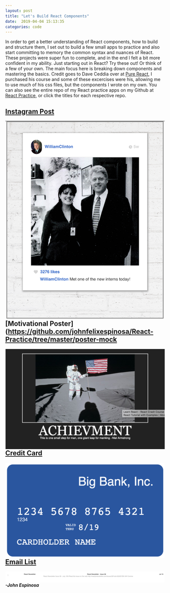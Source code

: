 ```yaml
---
layout: post
title: "Let's Build React Components"
date:  2019-04-04 15:13:35
categories: code
---
```

In order to get a better understanding of React components, how to build and structure them, I set out to build a few small apps to practice and also start committing to memory the common syntax and nuances of React. These projects were super fun to complete, and in the end I felt a bit more confident in my ability. Just starting out in React? Try these out! Or think of a few of your own. The main focus here is breaking down components and mastering the basics. Credit goes to Dave Ceddia over at [Pure React](https://daveceddia.com/pure-react/), I purchased his course and some of these excercises were his, allowing me to use much of his css files, but the components I wrote on my own. You can also see the entire repo of my React practice apps on my Github at [React Practice](https://github.com/johnfelixespinosa/React-Practice), or click the titles for each respective repo.

## [Instagram Post](https://github.com/johnfelixespinosa/React-Practice/tree/master/instagram-mock)
<img style="float: right;" src="/img/ig-mock.png">

## [Motivational Poster](https://github.com/johnfelixespinosa/React-Practice/tree/master/poster-mock
<img style="float: right;" src="/img/poster-mock.png">

## [Credit Card](https://github.com/johnfelixespinosa/React-Practice/tree/master/credit-card)
<img style="float: right;" src="/img/cc-mock.png">

## [Email List](https://github.com/johnfelixespinosa/React-Practice/tree/master/email-mock)
<img style="float: right;" src="/img/email-mock.png">


#### _-John Espinosa_  